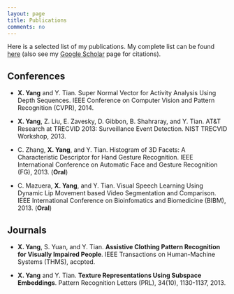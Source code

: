 ```yaml
---
layout: page
title: Publications
comments: no
---
```


Here is a selected list of my publications. My complete list can be found [here](\CompletePublication) (also see my [Google Scholar](http://scholar.google.com/citations?user=yWsMg_gAAAAJ&hl=en) page for citations).

## Conferences

- **X. Yang** and Y. Tian. Super Normal Vector for Activity Analysis Using Depth Sequences. IEEE Conference on Computer Vision and Pattern Recognition (CVPR), 2014.

- **X. Yang**, Z. Liu, E. Zavesky, D. Gibbon, B. Shahraray, and Y. Tian. AT&T Research at TRECVID 2013: Surveillance Event Detection. NIST TRECVID Workshop, 2013.

- C. Zhang, **X. Yang**, and Y. Tian. Histogram of 3D Facets: A Characteristic Descriptor for Hand Gesture Recognition. IEEE International Conference on Automatic Face and Gesture Recognition (FG), 2013. (**Oral**)

- C. Mazuera, **X. Yang**, and Y. Tian. Visual Speech Learning Using Dynamic Lip Movement based Video Segmentation and Comparison. IEEE International Conference on Bioinfomatics and Biomedicine (BIBM), 2013. (**Oral**)

## Journals

+ **X. Yang**, S. Yuan, and Y. Tian. **Assistive Clothing Pattern Recognition for Visually Impaired People**. IEEE Transactions on Human-Machine Systems (THMS), accpted.

+ **X. Yang** and Y. Tian. **Texture Representations Using Subspace Embeddings**. Pattern Recognition Letters (PRL), 34(10), 1130-1137, 2013.
